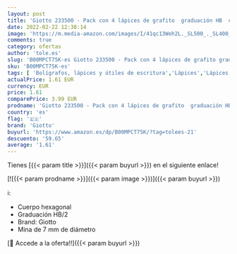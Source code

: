 ```yaml
---
layout: post
title: 'Giotto 233500 - Pack con 4 lápices de grafito  graduación HB  con goma'
date: 2022-02-22 12:38:14
image: 'https://m.media-amazon.com/images/I/41qc13Weh2L._SL500_._SL400_.jpg'
comments: true
category: ofertas
author: 'tole.es'
slug: 'B00MPCT75K-es Giotto 233500 - Pack con 4 lápices de grafito graduación...'
sku: 'B00MPCT75K-es'
tags: [ 'Bolígrafos, lápices y útiles de escritura','Lápices','Lápices de madera','Oficina y papelería','giotto','lápices', ]
actualPrice: 1.61 EUR
currency: EUR
price: 1.61
comparePrice: 3.99 EUR
prodname: 'Giotto 233500 - Pack con 4 lápices de grafito  graduación HB  con goma'
country: 'es'
flag: '🇪🇸'
brand: 'Giotto'
buyurl: 'https://www.amazon.es/dp/B00MPCT75K/?tag=tolees-21'
descuento: '59.65'
average: '1.61'
---
```


Tienes [{{< param title >}}]({{< param buyurl >}}) en el siguiente enlace!

[![{{< param prodname >}}]({{< param image >}})]({{< param buyurl >}})

ℹ️:

- Cuerpo hexagonal
- Graduación HB/2
- Brand: Giotto
- Mina de 7 mm de diámetro

[🛒 Accede a la oferta!!]({{< param buyurl >}})
